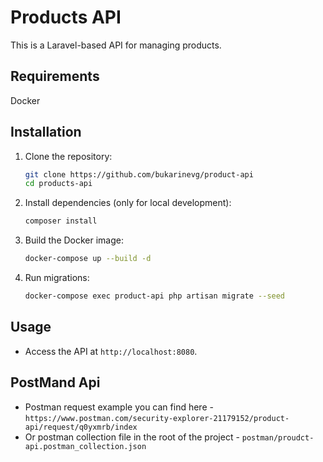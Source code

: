 # Products API

This is a Laravel-based API for managing products.

## Requirements

Docker

## Installation

1. Clone the repository:
    ```bash
    git clone https://github.com/bukarinevg/product-api
    cd products-api
    ```

2. Install dependencies (only for local development):
    ```bash
    composer install
    ```

3. Build the Docker image:
    ```bash
    docker-compose up --build -d 
    ```

4. Run migrations:
    ```bash
    docker-compose exec product-api php artisan migrate --seed
    ```

## Usage

- Access the API at `http://localhost:8080`.

## PostMand Api

- Postman request example you can find here - `https://www.postman.com/security-explorer-21179152/product-api/request/q0yxmrb/index`
- Or postman collection file in the root of the project - `postman/proudct-api.postman_collection.json`

